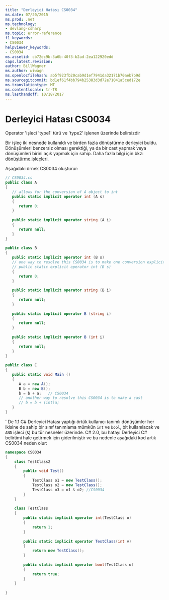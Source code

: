 ```yaml
---
title: "Derleyici Hatası CS0034"
ms.date: 07/20/2015
ms.prod: .net
ms.technology:
- devlang-csharp
ms.topic: error-reference
f1_keywords:
- CS0034
helpviewer_keywords:
- CS0034
ms.assetid: cb72ec9b-3a6b-40f3-b2ad-2ea122920edd
caps.latest.revision: 
author: BillWagner
ms.author: wiwagn
ms.openlocfilehash: ab5f923fb20cab9d1ef7941da32171b70aeb7b9d
ms.sourcegitcommit: bd1ef61f4bb794b25383d3d72e71041a5ced172e
ms.translationtype: MT
ms.contentlocale: tr-TR
ms.lasthandoff: 10/18/2017
---
```

# <a name="compiler-error-cs0034"></a>Derleyici Hatası CS0034
Operator 'işleci 'type1' türü ve 'type2' işlenen üzerinde belirsizdir  
  
 Bir işleç iki nesnede kullanıldı ve birden fazla dönüştürme derleyici buldu. Dönüşümleri benzersiz olması gerektiği, ya da bir cast yapmak veya dönüşümleri birini açık yapmak için sahip. Daha fazla bilgi için bkz: [dönüştürme işleçleri](../../../csharp/programming-guide/statements-expressions-operators/conversion-operators.md).  
  
 Aşağıdaki örnek CS0034 oluşturur:  
  
```csharp  
// CS0034.cs  
public class A  
{  
   // allows for the conversion of A object to int  
   public static implicit operator int (A s)  
   {  
      return 0;  
   }  
  
   public static implicit operator string (A i)  
   {  
      return null;  
   }  
}  
  
public class B  
{  
   public static implicit operator int (B s)  
   // one way to resolve this CS0034 is to make one conversion explicit  
   // public static explicit operator int (B s)  
   {  
      return 0;  
   }  
  
   public static implicit operator string (B i)  
   {  
      return null;  
   }  
  
   public static implicit operator B (string i)  
   {  
      return null;  
   }  
  
   public static implicit operator B (int i)  
   {  
      return null;  
   }  
}  
  
public class C  
{  
   public static void Main ()  
   {  
      A a = new A();  
      B b = new B();  
      b = b + a;   // CS0034  
      // another way to resolve this CS0034 is to make a cast  
      // b = b + (int)a;  
   }  
}  
```  
  
 ' De 1.1 C# Derleyici Hatası yaptığı örtük kullanıcı tanımlı dönüşümler her ikisine de sahip bir sınıf tanımlama mümkün `int` ve `bool`, bit kullanılacak ve `AND` işleci (`&`) bu tür nesneler üzerinde. C# 2.0, bu hatayı Derleyici C# belirtimi hale getirmek için giderilmiştir ve bu nedenle aşağıdaki kod artık CS0034 neden olur:  
  
```csharp  
namespace CS0034  
{  
    class TestClass2  
    {  
        public void Test()  
        {  
            TestClass o1 = new TestClass();  
            TestClass o2 = new TestClass();  
            TestClass o3 = o1 & o2; //CS0034  
        }  
    }  
  
    class TestClass  
    {  
        public static implicit operator int(TestClass o)  
        {  
            return 1;  
        }  
  
        public static implicit operator TestClass(int v)  
        {  
            return new TestClass();  
        }  
  
        public static implicit operator bool(TestClass o)  
        {  
            return true;  
        }  
    }  
  
}  
```
